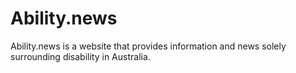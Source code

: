 # Ability.news
Ability.news is a website that provides information and news solely surrounding disability in Australia. 
